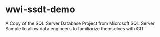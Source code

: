 # wwi-ssdt-demo
A Copy of the SQL Server Database Project from Microsoft SQL Server Sample to allow data engineers to familiarize themselves with GIT
